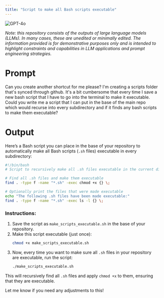 ```yaml
---
title: "Script to make all Bash scripts executable"
---
```

![GPT-4o](https://img.shields.io/badge/GPT--4o-3333FF?style=for-the-badge&logo=openai&logoColor=white)



*Note: this repository consists of the outputs of large language models (LLMs). In many cases, these are unedited or minimally edited. The information provided is for demonstrative purposes only and is intended to highlight constraints and capabilities in LLM applications and prompt engineering strategies.*


# Prompt

Can you create another shortcut for me please? I'm creating a scripts folder that's synced through github. It's a bit cumbersome that every time I save a new bash script that I have to go into the terminal to make it executable. Could you write me a script that I can put in the base of the main repo which would recurse into every subdirectory and if it finds any bash scripts to make them executable?

# Output

Here’s a Bash script you can place in the base of your repository to automatically make all Bash scripts (`.sh` files) executable in every subdirectory:

```bash
#!/bin/bash
# Script to recursively make all .sh files executable in the current directory and subdirectories

# Find all .sh files and make them executable
find . -type f -name "*.sh" -exec chmod +x {} \;

# Optionally print the files that were made executable
echo "The following .sh files have been made executable:"
find . -type f -name "*.sh" -exec ls -l {} \;
```

### Instructions:
1. Save the script as `make_scripts_executable.sh` in the base of your repository.
2. Make this script executable (just once):
   ```bash
   chmod +x make_scripts_executable.sh
   ```
3. Now, every time you want to make sure all `.sh` files in your repository are executable, run the script:
   ```bash
   ./make_scripts_executable.sh
   ```

This will recursively find all `.sh` files and apply `chmod +x` to them, ensuring that they are executable.

Let me know if you need any adjustments to this!